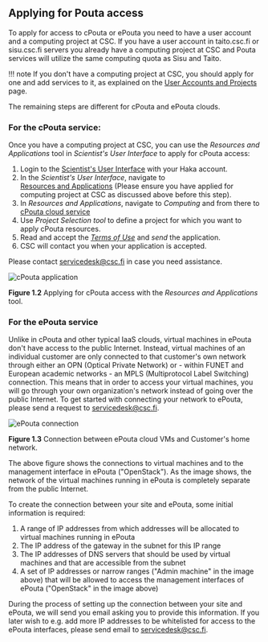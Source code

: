 ## Applying for Pouta access

To  apply for  access to  cPouta or  ePouta you  need to  have a  user
account and a computing project at CSC.  If you have a user account in
taito.csc.fi  or  sisu.csc.fi servers  you  already  have a  computing
project  at CSC  and Pouta  services will  utilize the  same computing
quota as Sisu and Taito.

!!! note
    If you don't have a computing project at CSC, you should apply for one
    and  add services  to  it,  as explained  on  the  [User Accounts and
    Projects] page.

The remaining steps are different for cPouta and ePouta clouds.

### For the cPouta service:

Once you have  a computing project at CSC, you  can use the *Resources
and Applications*  tool in *Scientist's  User Interface* to  apply for
cPouta access:

1.  Login to the [Scientist's User Interface] with your Haka account.
2.  In   the   *Scientist's   User  Interface*,   navigate   to   
    [Resources and Applications] (Please
    ensure you have applied for  computing project at CSC as discussed
    above before this step).
3.  In *Resources and Applications*,  navigate to *Computing* and from
    there to [cPouta cloud service]
4.  Use  *Project Selection tool*  to define  a project for  which you
    want to apply cPouta resources.
5.  Read and accept the *[Terms of Use]* and *send* the application.
6.  CSC will contact you when your application is accepted.

Please        contact       <a        href="mailto:servicedesk@csc.fi"
class="external-link">servicedesk@csc.fi</a> in    case    you    need
assistance.

![cPouta application](images/pouta_application.jpg)

**Figure  1.2** Applying  for cPouta  access with  the *Resources  and
Applications* tool.

### For the ePouta service

Unlike in  cPouta and other  typical IaaS clouds, virtual  machines in
ePouta don't  have access  to  the public  Internet. Instead,  virtual
machines  of  an  individual  customer  are  only  connected  to  that
customer's own network through either an OPN (Optical Private Network)
or  -  within   FUNET  and  European  academic  networks   -  an  MPLS
(Multiprotocol Label  Switching) connection. This means  that in order
to  access  your  virtual  machines,  you will  go  through  your  own
organization's network instead  of going over the  public Internet. To
get  started with  connecting your  network to  ePouta, please  send a
request to <servicedesk@csc.fi>.

![ePouta connection](images/epouta-connection.jpg)

**Figure 1.3** Connection between ePouta cloud VMs and Customer's home
network.

The above figure shows the connections  to virtual machines and to the
management interface in ePouta ("OpenStack").  As the image shows, the
network  of  the virtual  machines  running  in ePouta  is  completely
separate from the public Internet.

To create  the connection between  your site and ePouta,  some initial
information is required:

1.  A range of IP addresses  from which addresses will be allocated to
    virtual machines running in ePouta
2.  The IP address of the gateway in the subnet for this IP range
3.  The  IP addresses of  DNS servers that  should be used  by virtual
    machines and that are accessible from the subnet
4.  A  set of IP  addresses or narrow  ranges ("Admin machine"  in the
    image  above)  that  will  be allowed  to  access  the  management
    interfaces of ePouta ("OpenStack" in the image above)

During the process of setting up  the connection between your site and
ePouta, we will send you email asking you to provide this information.
If you later wish to e.g. add  more IP addresses to be whitelisted for
access   to   the   ePouta    interfaces,   please   send   email   to
<servicedesk@csc.fi>.

  [User Accounts and Projects]: https://research.csc.fi/accounts-and-projects
  [Scientist's User Interface]: https://sui.csc.fi
  [cPouta cloud service]: https://sui.csc.fi/group/sui/resources-and-applications/-/applications/cpouta/
  [Resources and Applications]: https://sui.csc.fi/group/sui/resources-and-applications/
  [Terms of Use]: https://research.csc.fi/pouta-user-policy
  [1]: https://research.csc.fi/documents/48467/84606/pouta_application.jpg/03a37fe8-8644-4e44-b791-797b2b0d56df?t=1465368539210
  [2]: https://research.csc.fi/documents/48467/294956/epouta-connection.png/4cc1fb43-8f47-403d-b592-9437f6cfdc2f?t=1512632975412
